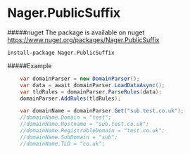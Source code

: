 Nager.PublicSuffix
==========

#####nuget
The package is available on nuget
https://www.nuget.org/packages/Nager.PublicSuffix
```
install-package Nager.PublicSuffix
```


#####Example
```cs
	var domainParser = new DomainParser();
	var data = await domainParser.LoadDataAsync();
	var tldRules = domainParser.ParseRules(data);
	domainParser.AddRules(tldRules);

	var domainName = domainParser.Get("sub.test.co.uk");
	//domainName.Domain = "test";
	//domainName.Hostname = "sub.test.co.uk";
	//domainName.RegistrableDomain = "test.co.uk";
	//domainName.SubDomain = "sub";
	//domainName.TLD = "co.uk";
```